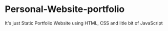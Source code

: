 # Personal-Website-portfolio

It's just Static Portfolio Website using HTML, CSS and litle bit of JavaScript 
